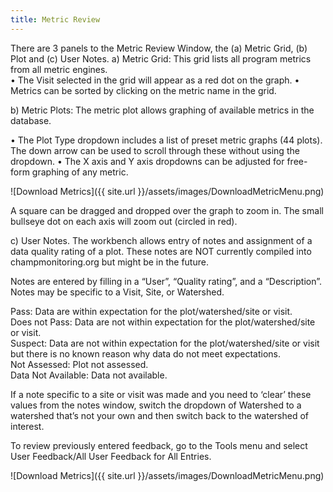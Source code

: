 ```yaml
---
title: Metric Review
---
```


 There are 3 panels to the Metric Review Window, the (a) Metric Grid, (b) Plot and (c) User Notes.
a)	Metric Grid: This grid lists all program metrics from all metric engines.  
•	The Visit selected in the grid will appear as a red dot on the graph.
•	Metrics can be sorted by clicking on the metric name in the grid.


b)	Metric Plots: The metric plot allows graphing of available metrics in the database. 

•	The Plot Type dropdown includes a list of preset metric graphs (44 plots).  The down arrow can be used to scroll through these without using the dropdown.
•	The X axis and Y axis dropdowns can be adjusted for free-form graphing of any metric.

![Download Metrics]({{ site.url }}/assets/images/DownloadMetricMenu.png)

A square can be dragged and dropped over the graph to zoom in.
The small bullseye dot on each axis will zoom out (circled in red).

c)	User Notes.  The workbench allows entry of notes and assignment of a data quality rating of a plot.  These notes are NOT currently compiled into champmonitoring.org but might be in the future.    

Notes are entered by filling in a “User”, “Quality rating”, and a “Description”.   Notes may be specific to a Visit, Site, or Watershed.   

Pass: Data are within expectation for the plot/watershed/site or visit.     
Does not Pass:  Data are not within expectation for the plot/watershed/site or visit.     
Suspect:  Data are not within expectation for the plot/watershed/site or visit but there is no known reason why data do not meet expectations.  
Not Assessed:  Plot not assessed.  
Data Not Available:  Data not available.  

If a note specific to a site or visit was made and you need to ‘clear’ these values from the notes window, switch the dropdown of Watershed to a watershed that’s not your own and then switch back to the watershed of interest.  

To review previously entered feedback, go to the Tools menu and select User Feedback/All User Feedback for All Entries.





![Download Metrics]({{ site.url }}/assets/images/DownloadMetricMenu.png)

